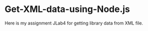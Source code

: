 # Get-XML-data-using-Node.js

Here is my assignment JLab4 for getting library data from XML file. <br/>
